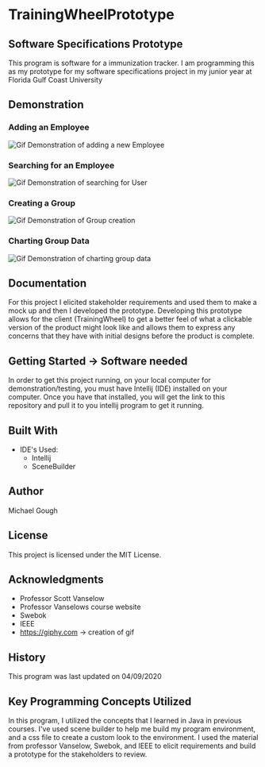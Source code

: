 # TrainingWheelPrototype
## Software Specifications Prototype

This program is software for a immunization tracker.
I am programming this as my prototype for my software specifications project in my junior year at Florida Gulf Coast University

## Demonstration 
### Adding an Employee
![Gif Demonstration of adding a new Employee](https://media.giphy.com/media/giRiKlzwolkvq7ThbY/giphy.gif)

### Searching for an Employee
![Gif Demonstration of searching for User](https://media.giphy.com/media/Y0VXaUlzntyv3CrqUQ/giphy.gif)

### Creating a Group 
![Gif Demonstration of Group creation](https://media.giphy.com/media/kcTZiZlezYxYru4GuB/giphy.gif)

### Charting Group Data
![Gif Demonstration of charting group data](https://media.giphy.com/media/dYfkMHiTaADQhkmVJa/giphy.gif)

## Documentation 

For this project I elicited stakeholder requirements and used them to make a mock up and then I developed the prototype. 
Developing this prototype allows for the client (TrainingWheel) to get a better feel of what a clickable version of the product
might look like and allows them to express any concerns that they have with initial designs before the product is complete. 

## Getting Started -> Software needed

In order to get this project running, on your local computer for demonstration/testing, 
you must have Intellij (IDE) installed on your computer. 
Once you have that installed, you will get the link to this repository and pull it to you
intellij program to get it running.

## Built With

* IDE's Used:
    * Intellij
    * SceneBuilder
    
## Author

Michael Gough

## License

This project is licensed under the MIT License.

## Acknowledgments

* Professor Scott Vanselow
* Professor Vanselows course website
* Swebok
* IEEE
* https://giphy.com -> creation of gif

## History

This program was last updated on 04/09/2020

## Key Programming Concepts Utilized

In this program, I utilized the concepts that I learned in Java in previous courses.
I've used scene builder to help me build my program environment, and a css file to create a custom 
look to the environment. I used the material from professor Vanselow, Swebok, and IEEE to elicit requirements 
and build a prototype for the stakeholders to review. 
